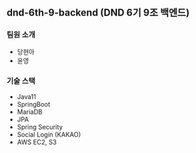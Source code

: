 ## dnd-6th-9-backend (DND 6기 9조 백엔드)

### 팀원 소개
- 당현아
- 윤영

### 기술 스택
- Java11
- SpringBoot
- MariaDB
- JPA
- Spring Security
- Social Login (KAKAO)
- AWS EC2, S3



